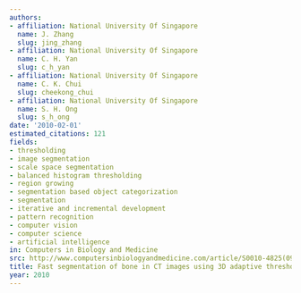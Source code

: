 ```yaml
---
authors:
- affiliation: National University Of Singapore
  name: J. Zhang
  slug: jing_zhang
- affiliation: National University Of Singapore
  name: C. H. Yan
  slug: c_h_yan
- affiliation: National University Of Singapore
  name: C. K. Chui
  slug: cheekong_chui
- affiliation: National University Of Singapore
  name: S. H. Ong
  slug: s_h_ong
date: '2010-02-01'
estimated_citations: 121
fields:
- thresholding
- image segmentation
- scale space segmentation
- balanced histogram thresholding
- region growing
- segmentation based object categorization
- segmentation
- iterative and incremental development
- pattern recognition
- computer vision
- computer science
- artificial intelligence
in: Computers in Biology and Medicine
src: http://www.computersinbiologyandmedicine.com/article/S0010-4825(09)00215-7/fulltext
title: Fast segmentation of bone in CT images using 3D adaptive thresholding
year: 2010
---
```

